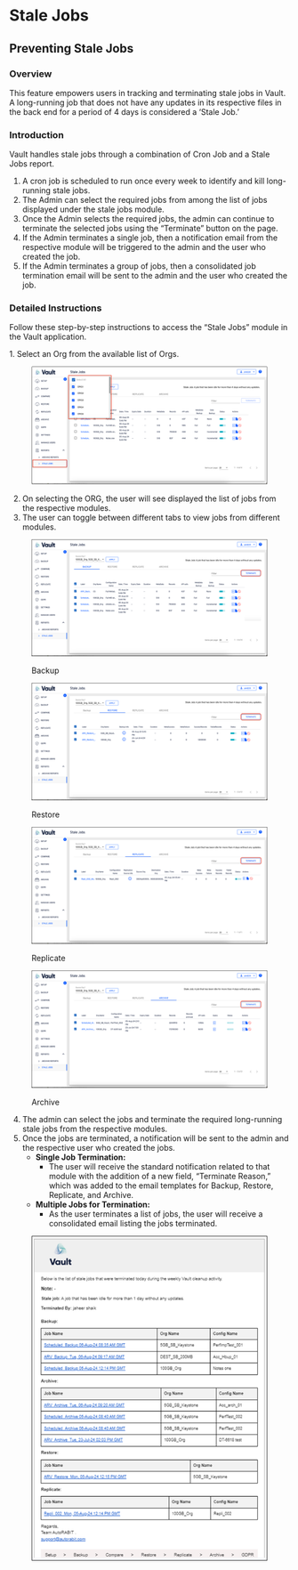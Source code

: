 # Stale Jobs

## Preventing Stale Jobs

### Overview

This feature empowers users in tracking and terminating stale jobs in Vault. A long-running job that does not have any updates in its respective files in the back end for a period of 4 days is considered a ‘Stale Job.’

### Introduction

Vault handles stale jobs through a combination of Cron Job and a Stale Jobs report.

1. A cron job is scheduled to run once every week to identify and kill long-running stale jobs.
2. The Admin can select the required jobs from among the list of jobs displayed under the stale jobs module.
3. Once the Admin selects the required jobs, the admin can continue to terminate the selected jobs using the “Terminate” button on the page.
4. If the Admin terminates a single job, then a notification email from the respective module will be triggered to the admin and the user who created the job.
5. If the Admin terminates a group of jobs, then a consolidated job termination email will be sent to the admin and the user who created the job.

### Detailed Instructions

Follow these step-by-step instructions to access the “Stale Jobs” module in the Vault application.

1\.      Select an Org from the available list of Orgs.

<figure><img src="../../../../.gitbook/assets/image (2) (1) (1) (1) (2).png" alt=""><figcaption></figcaption></figure>

2. On selecting the ORG, the user will see displayed the list of jobs from the respective modules.&#x20;
3. The user can toggle between different tabs to view jobs from different modules.

<figure><img src="../../../../.gitbook/assets/image (1) (1) (1) (1) (2).png" alt=""><figcaption><p>Backup</p></figcaption></figure>

<figure><img src="../../../../.gitbook/assets/image (2) (1) (1) (1) (2) (1).png" alt=""><figcaption><p>Restore</p></figcaption></figure>

<figure><img src="../../../../.gitbook/assets/image (3) (1) (1) (2).png" alt=""><figcaption><p>Replicate</p></figcaption></figure>

<figure><img src="../../../../.gitbook/assets/image (4) (1) (1) (2).png" alt=""><figcaption><p>Archive</p></figcaption></figure>

4. The admin can select the jobs and terminate the required long-running stale jobs from the respective modules.
5. Once the jobs are terminated, a notification will be sent to the admin and the respective user who created the jobs.
   * **Single Job Termination:**
     * The user will receive the standard notification related to that module with the addition of a new field, “Terminate Reason,” which was added to the email templates for Backup, Restore, Replicate, and Archive.
   * **Multiple Jobs for Termination:**
     * As the user terminates a list of jobs, the user will receive a consolidated email listing the jobs terminated.

<figure><img src="../../../../.gitbook/assets/image (5) (5).png" alt=""><figcaption></figcaption></figure>

&#x20;

&#x20;

&#x20;

&#x20;

&#x20;

&#x20;

&#x20;

&#x20;

&#x20;

&#x20;

&#x20;
